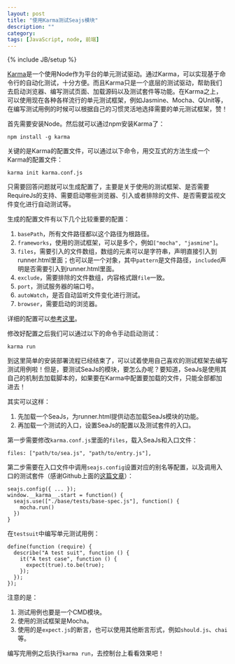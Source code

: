 ```yaml
---
layout: post
title: "使用Karma测试Seajs模块"
description: ""
category: 
tags: [JavaScript, node, 前端]
---
```

{% include JB/setup %}

[Karma](http://karma-runner.github.io/0.10/index.html)是一个使用Node作为平台的单元测试驱动。通过Karma，可以实现基于命令行的自动化测试，十分方便。而且Karma只是一个底层的测试驱动，帮助我们去启动浏览器、编写测试页面、加载源码以及测试套件等功能。在Karma之上，可以使用现在各种各样流行的单元测试框架，例如Jasmine、Mocha、QUnit等，在编写测试用例的时候可以根据自己的习惯灵活地选择需要的单元测试框架，赞！

首先需要安装Node。然后就可以通过npm安装Karma了：

    npm install -g karma

关键的是Karma的配置文件，可以通过以下命令，用交互式的方法生成一个Karma的配置文件：

    karma init karma.conf.js

只需要回答问题就可以生成配置了，主要是关于使用的测试框架、是否需要RequireJs的支持、需要启动哪些浏览器、引入或者排除的文件、是否需要监视文件变化进行自动测试等。

生成的配置文件有以下几个比较重要的配置：

1. `basePath`，所有文件路径都以这个路径为根路径。
2. `frameworks`，使用的测试框架，可以是多个，例如`["mocha", "jasmine"]`。
3. `files`，需要引入的文件数组，数组的元素可以是字符串，声明直接引入到runner.html里面；也可以是一个对象，其中`pattern`是文件路径，`included`声明是否需要引入到runner.html里面。
4. `exclude`，需要排除的文件数组，内容格式跟`file`一致。
5. `port`，测试服务器的端口号。
6. `autoWatch`，是否自动监听文件变化进行测试。
7. `browser`，需要启动的浏览器。

详细的配置可以[参考这里](http://karma-runner.github.io/0.10/intro/configuration.html)。

修改好配置之后我们可以通过以下的命令手动启动测试：

    karma run

到这里简单的安装部署流程已经结束了，可以试着使用自己喜欢的测试框架去编写测试用例啦！但是，要测试SeaJs的模块，要怎么办呢？要知道，SeaJs是使用其自己的机制去加载脚本的，如果要在Karma中配置要加载的文件，只能全部都加进去！

其实可以这样：

1. 先加载一个SeaJs，为runner.html提供动态加载SeaJs模块的功能。
2. 再加载一个测试的入口，设置SeaJs的配置以及测试套件的入口。

第一步需要修改`karma.conf.js`里面的`files`，载入SeaJs和入口文件：

    files: ["path/to/sea.js", "path/to/entry.js"],

第二步需要在入口文件中调用`seajs.config`设置对应的别名等配置，以及调用入口的测试套件（感谢Github上面的[这篇文章](https://github.com/aralejs/aralejs.org/issues/291)）：

    seajs.config({ ... });
    window.__karma__.start = function() {
      seajs.use(["./base/tests/base-spec.js"], function() {
        mocha.run()
      })
    }

在`testsuit`中编写单元测试用例：

    define(function (require) {
      describe("A test suit", function () {
        it("A test case", function () {
          expect(true).to.be(true);
        });
      });
    });

注意的是：

1. 测试用例也要是一个CMD模块。
2. 使用的测试框架是Mocha。
3. 使用的是`expect.js`的断言，也可以使用其他断言形式，例如`should.js`、`chai`等。

编写完用例之后执行`karma run`，去控制台上看看效果吧！

